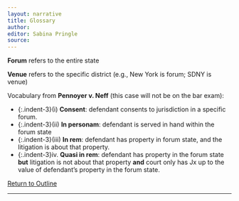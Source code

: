 ```yaml
---
layout: narrative
title: Glossary
author:
editor: Sabina Pringle
source:
---
```


**Forum** refers to the entire state

**Venue** refers to the specific district (e.g., New York is forum; SDNY is venue)

Vocabulary from **Pennoyer v. Neff** (this case will not be on the bar exam):

- {:.indent-3}(i)	**Consent**: defendant consents to jurisdiction in a specific forum.
- {:.indent-3}(ii)	**In personam**: defendant is served in hand within the forum state
- {:.indent-3}(iii)	**In rem**: defendant has property in forum state, and the litigation is about that property.
- {:.indent-3}iv.	**Quasi in rem**: defendant has property in the forum state **but** litigation is not about that property **and** court only has Jx up to the value of defendant’s property in the forum state.

[Return to Outline](https://binipringle.github.io/civilprocedure/texts/0-outline/)

---
